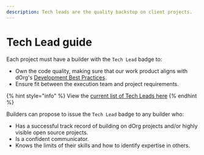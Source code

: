```yaml
---
description: Tech leads are the quality backstop on client projects.
---
```


# Tech Lead guide

Each project must have a builder with the `Tech Lead` badge to:

* Own the code quality, making sure that our work product aligns with dOrg's [Development Best Practices](../resources/best-practice-overview/).
* Ensure fit between the execution team and project requirements.

{% hint style="info" %}
View the [current list of Tech Leads here](https://forum.dorg.tech/g/Tech-Lead)
{% endhint %}

Builders can propose to issue the `Tech Lead` badge to any builder who:

* Has a successful track record of building on dOrg projects and/or highly visible open source projects.
* Is a confident communicator.
* Knows the limits of their skills and how to identify expertise in others.

